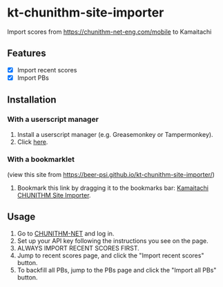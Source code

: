 # kt-chunithm-site-importer

Import scores from https://chunithm-net-eng.com/mobile to Kamaitachi

## Features
- [x] Import recent scores
- [x] Import PBs

## Installation
### With a userscript manager

1. Install a userscript manager (e.g. Greasemonkey or Tampermonkey).
2. Click [here](https://github.com/beer-psi/kt-chunithm-site-importer/raw/trunk/docs/kt-chunithm-site-importer.user.js).

### With a bookmarklet
(view this site from <https://beer-psi.github.io/kt-chunithm-site-importer/>)

1. Bookmark this link by dragging it to the bookmarks bar: [Kamaitachi CHUNITHM Site Importer](javascript:void(function(d){if(d.location.host==='chunithm-net-eng.com')document.body.appendChild(document.createElement('script')).src='https://beer-psi.github.io/kt-chunithm-site-importer/kt-chunithm-site-importer.min.js?t='+Math.floor(Date.now()/60000)})(document);).

## Usage
1. Go to [CHUNITHM-NET](https://chunithm-net-eng.com/mobile) and log in.
2. Set up your API key following the instructions you see on the page.
3. ALWAYS IMPORT RECENT SCORES FIRST.
4. Jump to recent scores page, and click the "Import recent scores" button.
5. To backfill all PBs, jump to the PBs page and click the "Import all PBs" button.
